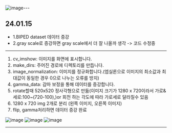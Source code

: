 ![image](https://github.com/Lee-ghwan-ho/boundary_detection-teed-/assets/114568122/5ef41a5e-211a-49a8-b1e5-9d4ac37c6f22)---
## 24.01.15
- 1.BIPED dataset 데이터 증강
- 2.gray scale로 증강하면 gray scale에서 더 잘 나올까 생각 -> 코드 수정중 
---


  1. cv_imshow: 이미지를 화면에 표시합니다.
  2. make_dirs: 주어진 경로에 디렉토리를 만듭니다.
  3. image_normalization: 이미지를 정규화합니다.(엡실론으로 이미지의 최소값과 최대값이 동일한 경우 0으로 나누는 오류를 방지)
  4. gamma_data: 감마 보정을 통해 데이터를 증강합니다.
  5. rotate할때 520x520 정사각형으로 만듦(이미지 크기가 1280 x 720이라서 가로&세로:100~(720-100),)or 회전 하는 각도에 따라 가로세로 달라질수 있음
  6. 1280 x 720 img 2개로 분리 (왼쪽 이미지, 오른쪽 이미지)
  7. flip, gamma처리하면 데이터 증강 완료 


![image](https://github.com/Lee-ghwan-ho/boundary_detection-teed-/assets/114568122/286604d4-06f6-468d-a968-719e016d392c)
![image](https://github.com/Lee-ghwan-ho/boundary_detection-teed-/assets/114568122/27500bac-35ca-4af2-a731-be57c96b635e)
![image](https://github.com/Lee-ghwan-ho/boundary_detection-teed-/assets/114568122/ea7293db-c991-41bc-896a-2d431aa014cb)

---
